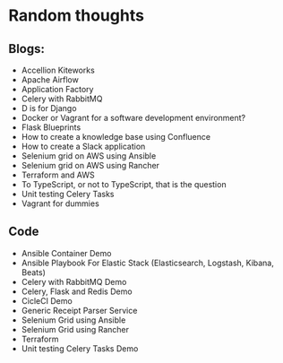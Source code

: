 # Random thoughts


## Blogs:

- Accellion Kiteworks
- Apache Airflow
- Application Factory
- Celery with RabbitMQ
- D is for Django 
- Docker or Vagrant for a software development environment?
- Flask Blueprints
- How to create a knowledge base using Confluence
- How to create a Slack application
- Selenium grid on AWS using Ansible
- Selenium grid on AWS using Rancher
- Terraform and AWS
- To TypeScript, or not to TypeScript, that is the question
- Unit testing Celery Tasks
- Vagrant for dummies

## Code

- Ansible Container Demo
- Ansible Playbook For Elastic Stack (Elasticsearch, Logstash, Kibana, Beats)
- Celery with RabbitMQ Demo
- Celery, Flask and Redis Demo
- CicleCI Demo
- Generic Receipt Parser Service
- Selenium Grid using Ansible
- Selenium Grid using Rancher
- Terraform
- Unit testing Celery Tasks Demo

